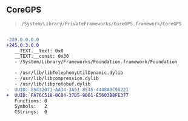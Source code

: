 ## CoreGPS

> `/System/Library/PrivateFrameworks/CoreGPS.framework/CoreGPS`

```diff

-239.0.0.0.0
+245.0.3.0.0
   __TEXT.__text: 0x0
   __TEXT.__const: 0x30
   - /System/Library/Frameworks/Foundation.framework/Foundation

   - /usr/lib/libTelephonyUtilDynamic.dylib
   - /usr/lib/libcompression.dylib
   - /usr/lib/libprotobuf.dylib
-  UUID: 85432071-AA34-3A51-8545-4448A0C9A221
+  UUID: FA76C518-0C84-37D5-9D61-E5603B8FE377
   Functions: 0
   Symbols:   2
   CStrings:  0

```
